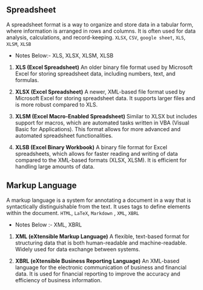 

## Spreadsheet
A spreadsheet format is a way to organize and store data in a tabular form, where information is arranged in rows and columns. It is often used for data analysis, calculations, and record-keeping.
`XLSX`, `CSV`, `google sheet`, `XLS`, `XLSM`, `XLSB`
- Notes Below:- XLS, XLSX, XLSM, XLSB


1. **XLS (Excel Spreadsheet)**
An older binary file format used by Microsoft Excel for storing spreadsheet data, including numbers, text, and formulas.


2. **XLSX (Excel Spreadsheet)**
A newer, XML-based file format used by Microsoft Excel for storing spreadsheet data. It supports larger files and is more robust compared to XLS.

3. **XLSM (Excel Macro-Enabled Spreadsheet)**
Similar to XLSX but includes support for macros, which are automated tasks written in VBA (Visual Basic for Applications). This format allows for more advanced and automated spreadsheet functionalities.

4. **XLSB (Excel Binary Workbook)**
A binary file format for Excel spreadsheets, which allows for faster reading and writing of data compared to the XML-based formats (XLSX, XLSM). It is efficient for handling large amounts of data.

## Markup Language
A markup language is a system for annotating a document in a way that is syntactically distinguishable from the text. It uses tags to define elements within the document. `HTML`, `LaTeX`, `Markdown` , `XML`, `XBRL`
- Notes Below :- XML, XBRL

1. **XML (eXtensible Markup Language)**
A flexible, text-based format for structuring data that is both human-readable and machine-readable. Widely used for data exchange between systems.

2. **XBRL (eXtensible Business Reporting Language)**
An XML-based language for the electronic communication of business and financial data. It is used for financial reporting to improve the accuracy and efficiency of business information.

